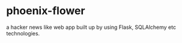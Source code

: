 phoenix-flower
==============

a hacker news like web app built up by using Flask, SQLAlchemy etc technologies.
